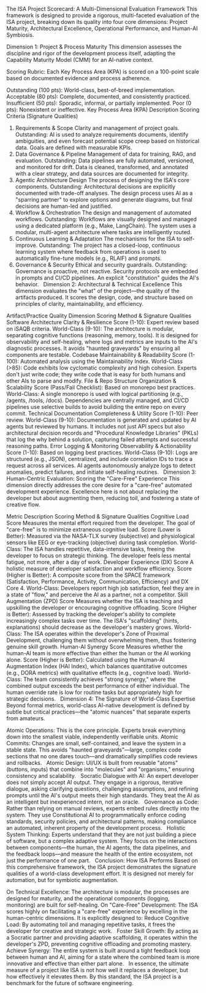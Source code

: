 The ISA Project Scorecard: A Multi-Dimensional Evaluation Framework
This framework is designed to provide a rigorous, multi-faceted evaluation of the ISA project, breaking down its quality into four core dimensions: Project Maturity, Architectural Excellence, Operational Performance, and Human-AI Symbiosis.

Dimension 1: Project & Process Maturity
This dimension assesses the discipline and rigor of the development process itself, adapting the Capability Maturity Model (CMM) for an AI-native context.   

Scoring Rubric: Each Key Process Area (KPA) is scored on a 100-point scale based on documented evidence and process adherence.   

Outstanding (100 pts): World-class, best-of-breed implementation.
Acceptable (80 pts): Complete, documented, and consistently practiced.
Insufficient (50 pts): Sporadic, informal, or partially implemented.
Poor (0 pts): Nonexistent or ineffective.
Key Process Area (KPA)	Description	Scoring Criteria (Signature Qualities)
1. Requirements & Scope	Clarity and management of project goals.	Outstanding: AI is used to analyze requirements documents, identify ambiguities, and even forecast potential scope creep based on historical data. Goals are defined with measurable KPIs.
2. Data Governance & Pipeline	Management of data for training, RAG, and evaluation.	Outstanding: Data pipelines are fully automated, versioned, and monitored for drift. Data is cleaned, transformed, and annotated with a clear strategy, and data sources are documented for integrity.
3. Agentic Architecture Design	The process of designing the ISA's core components.	Outstanding: Architectural decisions are explicitly documented with trade-off analyses. The design process uses AI as a "sparring partner" to explore options and generate diagrams, but final decisions are human-led and justified.
4. Workflow & Orchestration	The design and management of automated workflows.	Outstanding: Workflows are visually designed and managed using a dedicated platform (e.g., Make, LangChain). The system uses a modular, multi-agent architecture where tasks are intelligently routed.
5. Continuous Learning & Adaptation	The mechanisms for the ISA to self-improve.	Outstanding: The project has a closed-loop, continuous learning system where feedback from operations is used to automatically fine-tune models (e.g., RLAIF) and prompts.
6. Governance & Security	Ethical and security guardrails.	Outstanding: Governance is proactive, not reactive. Security protocols are embedded in prompts and CI/CD pipelines. An explicit "constitution" guides the AI's behavior.
  
Dimension 2: Architectural & Technical Excellence
This dimension evaluates the "what" of the project—the quality of the artifacts produced. It scores the design, code, and structure based on principles of clarity, maintainability, and efficiency.

Artifact/Practice	Quality Dimension	Scoring Method & Signature Qualities
Software Architecture	Clarity & Resilience	Score (1-10): Expert review based on iSAQB criteria. World-Class (9-10): The architecture is modular, separating cognitive functions (reasoning, memory, tools). It is designed for observability and self-healing, where logs and metrics are inputs to the AI's diagnostic processes. It avoids "haunted graveyards" by ensuring all components are testable.
Codebase	Maintainability & Readability	Score (1-100): Automated analysis using the Maintainability Index. World-Class (>85): Code exhibits low cyclomatic complexity and high cohesion. Experts don't just write code; they write code that is easy for both humans and other AIs to parse and modify.
File & Repo Structure	Organization & Scalability	Score (Pass/Fail Checklist): Based on monorepo best practices. World-Class: A single monorepo is used with logical partitioning (e.g., /agents, /tools, /docs). Dependencies are centrally managed, and CI/CD pipelines use selective builds to avoid building the entire repo on every commit.
Technical Documentation	Completeness & Utility	Score (1-10): Peer review. World-Class (9-10): Documentation is generated and updated by AI agents but reviewed by humans. It includes not just API specs but also architectural decision records and "Procedural Knowledge Libraries" (PKLs) that log the why behind a solution, capturing failed attempts and successful reasoning paths.
Error Logging & Monitoring	Observability & Actionability	Score (1-10): Based on logging best practices. World-Class (9-10): Logs are structured (e.g., JSON), centralized, and include correlation IDs to trace a request across all services. AI agents autonomously analyze logs to detect anomalies, predict failures, and initiate self-healing routines.
  
Dimension 3: Human-Centric Evaluation: Scoring the "Care-Free" Experience
This dimension directly addresses the core desire for a "care-free" automated development experience. Excellence here is not about replacing the developer but about augmenting them, reducing toil, and fostering a state of creative flow.

Metric	Description	Scoring Method & Signature Qualities
Cognitive Load Score	Measures the mental effort required from the developer. The goal of "care-free" is to minimize extraneous cognitive load.	Score (Lower is Better): Measured via the NASA-TLX survey (subjective) and physiological sensors like EEG or eye-tracking (objective) during task completion. World-Class: The ISA handles repetitive, data-intensive tasks, freeing the developer to focus on strategic thinking. The developer feels less mental fatigue, not more, after a day of work.
Developer Experience (DX) Score	A holistic measure of developer satisfaction and workflow efficiency.	Score (Higher is Better): A composite score from the SPACE framework (Satisfaction, Performance, Activity, Communication, Efficiency)  and DX Core 4. World-Class: Developers report high job satisfaction, feel they are in a state of "flow," and perceive the AI as a partner, not a competitor.
Skill Augmentation (ZPD) Score	Measures whether the ISA is teaching and upskilling the developer or encouraging cognitive offloading.	Score (Higher is Better): Assessed by tracking the developer's ability to complete increasingly complex tasks over time. The ISA's "scaffolding" (hints, explanations) should decrease as the developer's mastery grows. World-Class: The ISA operates within the developer's Zone of Proximal Development, challenging them without overwhelming them, thus fostering genuine skill growth.
Human-AI Synergy Score	Measures whether the human-AI team is more effective than either the human or the AI working alone.	Score (Higher is Better): Calculated using the Human-AI Augmentation Index (HAI Index), which balances quantitative outcomes (e.g., DORA metrics) with qualitative effects (e.g., cognitive load). World-Class: The team consistently achieves "strong synergy," where the combined output exceeds the best performance of either individual. The human override rate is low for routine tasks but appropriately high for strategic decisions.
  
Dimension 4: The Signature of World-Class Expertise
Beyond formal metrics, world-class AI-native development is defined by subtle but critical practices—the "atomic nuances" that separate experts from amateurs.

Atomic Operations: This is the core principle. Experts break everything down into the smallest viable, independently verifiable units.
Atomic Commits: Changes are small, self-contained, and leave the system in a stable state. This avoids "haunted graveyards"—large, complex code sections that no one dares touch—and dramatically simplifies code reviews and rollbacks.   
Atomic Design: UI/UX is built from reusable "atoms" (buttons, inputs) that combine into "molecules" and "organisms," ensuring consistency and scalability.   
Socratic Dialogue with AI: An expert developer does not simply accept AI output. They engage in a rigorous, iterative dialogue, asking clarifying questions, challenging assumptions, and refining prompts until the AI's output meets their high standards. They treat the AI as an intelligent but inexperienced intern, not an oracle.   
Governance as Code: Rather than relying on manual reviews, experts embed rules directly into the system. They use Constitutional AI to programmatically enforce coding standards, security policies, and architectural patterns, making compliance an automated, inherent property of the development process.   
Holistic System Thinking: Experts understand that they are not just building a piece of software, but a complex adaptive system. They focus on the interactions between components—the human, the AI agents, the data pipelines, and the feedback loops—and measure the health of the entire ecosystem, not just the performance of one part.   
Conclusion: How ISA Performs
Based on this comprehensive framework, the ISA project demonstrates the signature qualities of a world-class development effort. It is designed not merely for automation, but for symbiotic augmentation.

On Technical Excellence: The architecture is modular, the processes are designed for maturity, and the operational components (logging, monitoring) are built for self-healing.
On "Care-Free" Development: The ISA scores highly on facilitating a "care-free" experience by excelling in the human-centric dimensions. It is explicitly designed to:
Reduce Cognitive Load: By automating toil and managing repetitive tasks, it frees the developer for creative and strategic work.   
Foster Skill Growth: By acting as a Socratic partner and providing adaptive scaffolding, it operates within the developer's ZPD, preventing cognitive offloading and promoting mastery.   
Achieve Synergy: The entire system is built around a tight feedback loop between human and AI, aiming for a state where the combined team is more innovative and effective than either part alone.   
In essence, the ultimate measure of a project like ISA is not how well it replaces a developer, but how effectively it elevates them. By this standard, the ISA project is a benchmark for the future of software engineering.